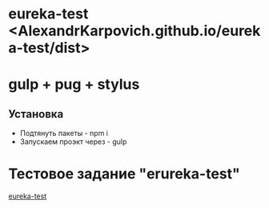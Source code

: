 # eureka-test <AlexandrKarpovich.github.io/eureka-test/dist>


# gulp + pug + stylus

## Установка
* Подтянуть пакеты  -   npm i
* Запускаем проэкт через  -  gulp


# Тестовое задание "erureka-test"


[eureka-test](http://AlexandrKarpovich.github.io/eureka-test/dist")
